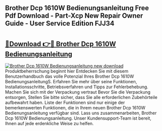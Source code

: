 ## Brother Dcp 1610W Bedienungsanleitung Free Pdf Download - Part-Xcp New Repair Owner Guide - User Service Edition FJJ34

# <h2><a href="http://df48g8.blite.top/?on=Brother+Dcp+1610W+Bedienungsanleitung">🔗Download 👉🔴 Brother Dcp 1610W Bedienungsanleitung</a></h2>

[![Brother Dcp 1610W Bedienungsanleitung new download](https://i.imgur.com/lujVjoI.png)](http://df48g8.blite.top/?on=Brother+Dcp+1610W+Bedienungsanleitung)
Produktbeherrschung beginnt hier Entdecken Sie mit diesem Benutzerhandbuch das volle Potenzial Ihres Brother Dcp 1610W BedienungsanleitungS. Erfahren Sie mehr über seine Funktionen, Installationsschritte, Betriebsverfahren und Tipps zur Fehlerbehebung. Machen Sie sich mit der Verpackung vertraut Bevor Sie die Verpackung entsorgen, Stellen Sie bitte sicher, dass Sie alle erforderlichen Zubehörteile aufbewahrt haben. Liste der Funktionen sind nur einige der bemerkenswerten Funktionen, die in Ihrem neuen Brother Dcp 1610W Bedienungsanleitung verfügbar sind. Lass uns zusammenarbeiten, Brother Dcp 1610W Bedienungsanleitung. Unser Kundensupport-Team ist bereit, Ihnen auf jede erdenkliche Weise zu helfen.
